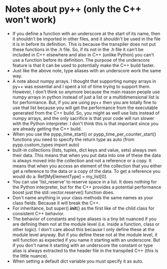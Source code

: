 # Notes about py++ (only the C++ won't work)
- If you define a function with an underscore at the start of its name, then it shouldn't be imported in other files,
and it shouldn't be used in the file it is in before its definition. This is because the transpiler does not put these
functions in the .h file. So, if its not in the .h file it can't be included in C++ elsewhere and also in C++ (unlike 
Python) you can't use a function before its definition. The purpose of the underscore feature is that it can be used to
potentially make the C++ build faster.
- Just like the above note, type aliases with an underscore work the same way.
- A note about numpy arrays. I thought that supporting numpy arrays in py++ was essential and I spent a lot of time 
trying to support them.
However, I don't think so anymore because the main reason people use numpy arrays in python instead of just a list or a
multidimensional list is for performance. But, if you are using py++ then you are totally fine to use that list because
you will get the performance from the executable generated from the C++ build. So, you might as well use lists instead 
of numpy arrays, and the only sacrifice is that your code will run slower with the Python interpreter. I don't think 
this is that important since you are already getting the C++ build.
- When you use the pypp_time_start() or pypp_time_per_counter_start() functions you need to specify the return type as 
auto (from pypp.custom_types import auto)
- built-in collections (lists, tuples, dict keys and value, sets) always own their data. This means that when you put 
data into one of these the data is always moved into the collection and not a reference or a copy. It means that when
you access an element of the collection that you either get a reference to the data or a copy of the data. To get a 
reference you would do a: Ref[MyElementType] = my_list[0].
- You can use 'list_reserve' to reserve space in a list. It does nothing for the Python interpreter, but for the C++
provides a potential performance boost just the std::vector.reserve() function does.
- Don't name anything in your class methods the same names as your class fields. Because it will break the C++.
- For inheritance, but super().__init__() as the first like of the child class for consistent C++ behavior.
- The behavior of constants and type aliases is a tiny bit nuanced if you are defining them not at the module level 
(i.e. inside
a function, class or other logic). I don't care about this because I only define these at the module level
anyway. But if you define these not at the module level, it will function as expected if you name it starting 
with an underscore. But if you don't name it starting with an underscore the constant or type alias is always extracted 
to the header file in the transpiled C++ (this is the little nuance).
- When setting a default dict variable you must specify it as auto.
